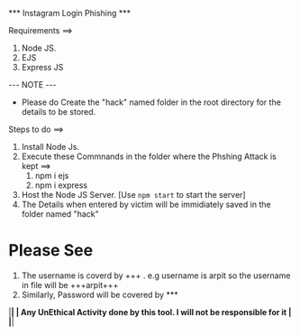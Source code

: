 *** Instagram Login Phishing ***

Requirements ==>

  1. Node JS.
  2. EJS
  3. Express JS

--- NOTE ---

* Please do Create the "hack" named folder in the root directory for the details to be stored.


Steps to do ==>

  1. Install Node Js.
  2. Execute these Commnands in the folder where the Phshing Attack is kept ==>
     1. npm i ejs
     2. npm i express
  3. Host the Node JS Server. [Use `npm start` to start the server]
  4. The Details when entered by victim will be immidiately saved in the folder named "hack"


# Please See 
   1. The username is coverd by +++ . e.g username is arpit so the username in file will be +++arpit+++
   2. Similarly, Password will be covered by ***




|****************************************************************************|
| Any UnEthical Activity done by this tool. I will not be responsible for it |
|****************************************************************************|

